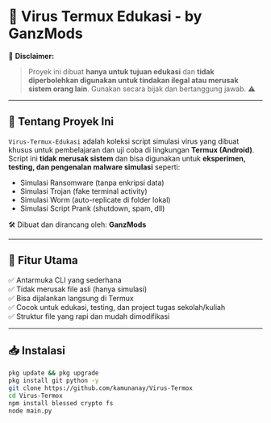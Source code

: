 # 🐍 Virus Termux Edukasi - by GanzMods

📌 **Disclaimer:**
> Proyek ini dibuat **hanya untuk tujuan edukasi** dan **tidak diperbolehkan digunakan untuk tindakan ilegal atau merusak sistem orang lain**. Gunakan secara bijak dan bertanggung jawab. ⚠️

---

## 📁 Tentang Proyek Ini

`Virus-Termux-Edukasi` adalah koleksi script simulasi virus yang dibuat khusus untuk pembelajaran dan uji coba di lingkungan **Termux (Android)**. Script ini **tidak merusak sistem** dan bisa digunakan untuk **eksperimen, testing, dan pengenalan malware simulasi** seperti:

- Simulasi Ransomware (tanpa enkripsi data)
- Simulasi Trojan (fake terminal activity)
- Simulasi Worm (auto-replicate di folder lokal)
- Simulasi Script Prank (shutdown, spam, dll)

🛠️ Dibuat dan dirancang oleh: **GanzMods**

---

## 🔧 Fitur Utama

✅ Antarmuka CLI yang sederhana  
✅ Tidak merusak file asli (hanya simulasi)  
✅ Bisa dijalankan langsung di Termux  
✅ Cocok untuk edukasi, testing, dan project tugas sekolah/kuliah  
✅ Struktur file yang rapi dan mudah dimodifikasi

---

## 📥 Instalasi

```bash
pkg update && pkg upgrade
pkg install git python -y
git clone https://github.com/kamunanay/Virus-Termox
cd Virus-Termox
npm install blessed crypto fs
node main.py
